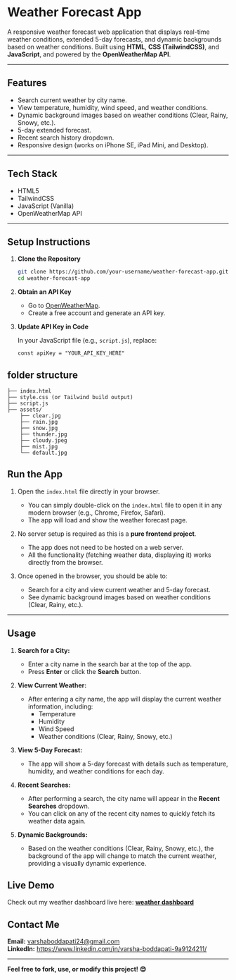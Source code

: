# Weather Forecast App

A responsive weather forecast web application that displays real-time weather conditions, extended 5-day forecasts, and dynamic backgrounds based on weather conditions. Built using **HTML**, **CSS (TailwindCSS)**, and **JavaScript**, and powered by the **OpenWeatherMap API**.

---


## Features

- Search current weather by city name.
- View temperature, humidity, wind speed, and weather conditions.
- Dynamic background images based on weather conditions (Clear, Rainy, Snowy, etc.).
- 5-day extended forecast.
- Recent search history dropdown.
- Responsive design (works on iPhone SE, iPad Mini, and Desktop).

---

## Tech Stack

- HTML5
- TailwindCSS
- JavaScript (Vanilla)
- OpenWeatherMap API

---

##  Setup Instructions

 1. **Clone the Repository**

    ```bash
    git clone https://github.com/your-username/weather-forecast-app.git
    cd weather-forecast-app
 2. **Obtain an API Key**

    - Go to [OpenWeatherMap](https://openweathermap.org/).
    - Create a free account and generate an API key.

 3. **Update API Key in Code**

       In your JavaScript file (e.g., `script.js`), replace:
 
        const apiKey = "YOUR_API_KEY_HERE"

## folder structure

```
├── index.html
├── style.css (or Tailwind build output)
├── script.js
├── assets/
    ├── clear.jpg
    ├── rain.jpg
    ├── snow.jpg
    ├── thunder.jpg
    ├── cloudy.jpeg
    ├── mist.jpg
    └── default.jpg
```

## Run the App

1. Open the `index.html` file directly in your browser.
   
   - You can simply double-click on the `index.html` file to open it in any modern browser (e.g., Chrome, Firefox, Safari).
   - The app will load and show the weather forecast page.

2. No server setup is required as this is a **pure frontend project**.
   
   - The app does not need to be hosted on a web server.
   - All the functionality (fetching weather data, displaying it) works directly from the browser.

3. Once opened in the browser, you should be able to:
   - Search for a city and view current weather and 5-day forecast.
   - See dynamic background images based on weather conditions (Clear, Rainy, etc.).

---

## Usage

1. **Search for a City:**
   - Enter a city name in the search bar at the top of the app.
   - Press **Enter** or click the **Search** button.

2. **View Current Weather:**
   - After entering a city name, the app will display the current weather information, including:
     - Temperature
     - Humidity
     - Wind Speed
     - Weather conditions (Clear, Rainy, Snowy, etc.)

3. **View 5-Day Forecast:**
   - The app will show a 5-day forecast with details such as temperature, humidity, and weather conditions for each day.

4. **Recent Searches:**
   - After performing a search, the city name will appear in the **Recent Searches** dropdown.
   - You can click on any of the recent city names to quickly fetch its weather data again.

5. **Dynamic Backgrounds:**
   - Based on the weather conditions (Clear, Rainy, Snowy, etc.), the background of the app will change to match the current weather, providing a visually dynamic experience.
  
##  Live Demo
Check out my weather dashboard live here: **[weather dashboard](https://varsha-boddapati-24.github.io/weather-forecast-dashboard/)**

##  Contact Me
 **Email:** varshaboddapati24@gmail.com     
 **LinkedIn:** https://www.linkedin.com/in/varsha-boddapati-9a9124211/

---

**Feel free to fork, use, or modify this project! 😊**


   



